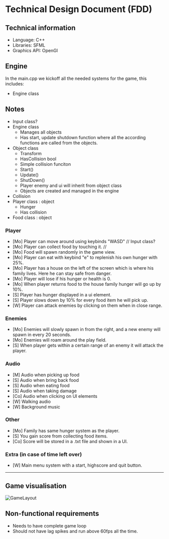 # Technical Design Document (FDD)

## Technical information
* Language: C++
* Libraries: SFML
* Graphics API: OpenGl

## Engine
In the main.cpp we kickoff all the needed systems for the game, this includes:
* Engine class


## Notes
* Input class?
* Engine class
  * Manages all objects
  * Has start, update shutdown function where all the according functions are called from the objects. 
* Object class
    * Transform
    * HasCollision bool
    * Simple collision funciton 
    * Start()
    * Update()
    * ShutDown()
    * Player enemy and ui will inherit from object class
    * Objects are created and managed in the engine 
* Collision
* Player class : object
    * Hunger
    * Has collision
* Food class : object 
### Player
* [Mo] Player can move around using keybinds "WASD" // Input class?
* [Mo] Player can collect food by touching it. // 
* [Mo] Food will spawn randomly in the game view.
* [Mo] Player can eat with keybind "e" to replenish his own hunger with 25%.
* [Mo] Player has a house on the left of the screen which is where his family lives. Here he can stay safe from danger.
* [Mo] Player will lose if his hunger or health is 0.
* [Mo] When player returns food to the house family hunger will go up by 10%.
* [S] Player has hunger displayed in a ui element.
* [S] Player slows down by 10% for every food item he will pick up.
* [W] Player can attack enemies by clicking on them when in close range.

### Enemies
* [Mo] Enemies will slowly spawn in from the right, and a new enemy will spawn in every 20 seconds.
* [Mo] Enemies will roam around the play field.
* [S] When player gets within a certain range of an enemy it will attack the player.

### Audio
* [M] Audio when picking up food
* [S] Audio when bring back food
* [S] Audio when eating food
* [S] Audio when taking damage
* [Co] Audio when clicking on UI elements
* [W] Walking audio 
* [W] Background music

### Other
* [Mo] Family has same hunger system as the player.
* [S] You gain score from collecting food items.
* [Co] Score will be stored in a .txt file and shown in a UI.

### Extra (in case of time left over)
* [W] Main menu system with a start, highscore and quit button.

---

## Game visualisation
![GameLayout](GameLayout.png)

## Non-functional requirements
* Needs to have complete game loop
* Should not have lag spikes and run above 60fps all the time. 